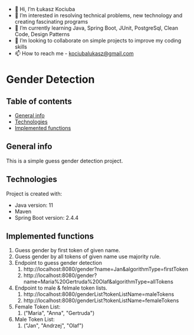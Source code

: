 - 👋 Hi, I’m Łukasz Kociuba
- 👀 I’m interested in resolving technical problems, new technology and creating fascinating programs
- 🌱 I’m currently learning Java, Spring Boot, JUnit, PostgreSql, Clean Code, Design Patterns
- 💞️ I’m looking to collaborate on simple projects to improve my coding skills
- 📫 How to reach me - kociubalukasz@gmail.com

# Gender Detection

## Table of contents
* [General info](#general-info)
* [Technologies](#technologies)
* [Implemented functions](#implemented-functions)

## General info
This is a simple guess gender detection project.
	
## Technologies
Project is created with:
* Java version: 11
* Maven
* Spring Boot version: 2.4.4

## Implemented functions
1. Guess gender by first token of given name.
1. Guess gender by all tokens of given name use majority rule.
1. Endpoint to guess gender detection
   1. http://localhost:8080/gender?name=Jan&algorithmType=firstToken
   1. http://localhost:8080/gender?name=Maria%20Gertruda%20Olaf&algorithmType=allTokens
1. Endpoint to male & felmale token lists.
   1. http://localhost:8080/genderList?tokenListName=maleTokens
   1. http://localhost:8080/genderList?tokenListName=femaleTokens
1. Female Token List:
   1. ("Maria", "Anna", "Gertruda")
1. Male Token List:
   1. ("Jan", "Andrzej", "Olaf")
